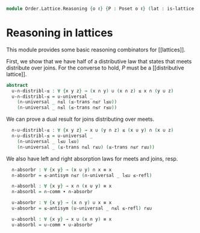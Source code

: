 <!--
```agda
open import Cat.Prelude

open import Order.Diagram.Join
open import Order.Lattice
open import Order.Base

import Order.Semilattice.Join.Reasoning
import Order.Semilattice.Meet.Reasoning
import Order.Reasoning as Pos
```
-->

```agda
module Order.Lattice.Reasoning {o ℓ} {P : Poset o ℓ} (lat : is-lattice P) where
```

<!--
```agda
open is-lattice lat public
open Pos P
```
-->

# Reasoning in lattices

This module provides some basic reasoning combinators for [[lattices]].

<!--
```agda
open Order.Semilattice.Meet.Reasoning has-meet-slat using (∩-idl; ∩-idr; module ∩) public
open Order.Semilattice.Join.Reasoning has-join-slat using (∪-idl; ∪-idr; module ∪) public
```
-->

First, we show that we have half of a distributive law that states that
meets distribute over joins. For the converse to hold, $P$ must be a
[[distributive lattice]].

```agda
abstract
  ∪-∩-distribl-≤ : ∀ {x y z} → (x ∩ y) ∪ (x ∩ z) ≤ x ∩ (y ∪ z)
  ∪-∩-distribl-≤ = ∪-universal _
    (∩-universal _ ∩≤l (≤-trans ∩≤r l≤∪))
    (∩-universal _ ∩≤l (≤-trans ∩≤r r≤∪))
```

We can prove a dual result for joins distributing over meets.

```agda
  ∩-∪-distribl-≤ : ∀ {x y z} → x ∪ (y ∩ z) ≤ (x ∪ y) ∩ (x ∪ z)
  ∩-∪-distribl-≤ = ∪-universal _
    (∩-universal _ l≤∪ l≤∪)
    (∩-universal _ (≤-trans ∩≤l r≤∪) (≤-trans ∩≤r r≤∪))
```

<!--
```agda
  ∪-∩-distribr-≤ : ∀ {x y z} → (x ∩ z) ∪ (y ∩ z) ≤ (x ∪ y) ∩ z
  ∪-∩-distribr-≤ = ∪-universal _
    (∩-universal _ (≤-trans ∩≤l l≤∪) ∩≤r)
    (∩-universal _ (≤-trans ∩≤l r≤∪) ∩≤r)

  ∩-∪-distribr-≤ : ∀ {x y z} → (x ∩ y) ∪ z ≤ (x ∪ z) ∩ (y ∪ z)
  ∩-∪-distribr-≤ = ∪-universal _
    (∩-universal _ (≤-trans ∩≤l l≤∪) (≤-trans ∩≤r l≤∪))
    (∩-universal _ r≤∪ r≤∪)
```
-->

We also have left and right absorption laws for meets and joins, resp.

```agda
  ∩-absorbr : ∀ {x y} → (x ∪ y) ∩ x ≡ x
  ∩-absorbr = ≤-antisym ∩≤r (∩-universal _ l≤∪ ≤-refl)

  ∩-absorbl : ∀ {x y} → x ∩ (x ∪ y) ≡ x
  ∩-absorbl = ∩-comm ∙ ∩-absorbr

  ∪-absorbr : ∀ {x y} → (x ∩ y) ∪ x ≡ x
  ∪-absorbr = ≤-antisym (∪-universal _ ∩≤l ≤-refl) r≤∪

  ∪-absorbl : ∀ {x y} → x ∪ (x ∩ y) ≡ x
  ∪-absorbl = ∪-comm ∙ ∪-absorbr
```

